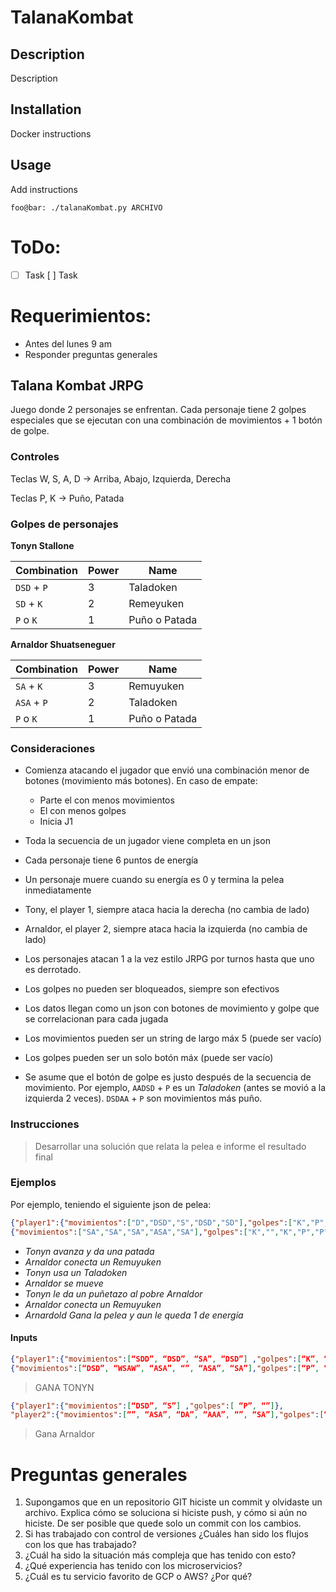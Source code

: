 TalanaKombat
============

## Description

Description

## Installation

Docker instructions

## Usage

Add instructions

```command
foo@bar: ./talanaKombat.py ARCHIVO
```

# ToDo:

* [ ] Task [ ] Task

# Requerimientos:

- Antes del lunes 9 am
- Responder preguntas generales

## Talana Kombat JRPG

Juego donde 2 personajes se enfrentan. Cada personaje tiene 2 golpes especiales
que se ejecutan con una combinación de movimientos + 1 botón de golpe.

### Controles

Teclas W, S, A, D → Arriba, Abajo, Izquierda, Derecha

Teclas P, K → Puño, Patada

### Golpes de personajes

**Tonyn Stallone**

| Combination | Power | Name          |
|-------------|-------|---------------|
| `DSD` + `P` | 3     | Taladoken     |
| `SD` + `K`  | 2     | Remeyuken     |
| `P` o `K`   | 1     | Puño o Patada |

**Arnaldor Shuatseneguer**

| Combination | Power | Name          |
|-------------|-------|---------------|
| `SA` + `K`  | 3     | Remuyuken     |
| `ASA` + `P` | 2     | Taladoken     |
| `P` o `K`   | 1     | Puño o Patada |

### Consideraciones

- Comienza atacando el jugador que envió una combinación menor de botones
  (movimiento más botones). En caso de empate:
    - Parte el con menos movimientos
    - El con menos golpes
    - Inicia J1
- Toda la secuencia de un jugador viene completa en un json
- Cada personaje tiene 6 puntos de energía
- Un personaje muere cuando su energía es 0 y termina la pelea inmediatamente
- Tony, el player 1, siempre ataca hacia la derecha (no cambia de lado)
- Arnaldor, el player 2, siempre ataca hacia la izquierda (no cambia de lado)
- Los personajes atacan 1 a la vez estilo JRPG por turnos hasta que uno es derrotado.
- Los golpes no pueden ser bloqueados, siempre son efectivos

- Los datos llegan como un json con botones de movimiento y golpe que se correlacionan para cada jugada
- Los movimientos pueden ser un string de largo máx 5 (puede ser vacío)
- Los golpes pueden ser un solo botón máx (puede ser vacío)
- Se asume que el botón de golpe es justo después de la secuencia de
  movimiento. Por ejemplo, `AADSD` + `P` es un _Taladoken_ (antes se movió a la
  izquierda 2 veces). `DSDAA` + `P` son movimientos más puño.

### Instrucciones

> Desarrollar una solución que relata la pelea e informe el resultado final

### Ejemplos

Por ejemplo, teniendo el siguiente json de pelea:

```json
{"player1":{"movimientos":["D","DSD","S","DSD","SD"],"golpes":["K","P","","K","P"]},"player2":
{"movimientos":["SA","SA","SA","ASA","SA"],"golpes":["K","","K","P","P"]}}
```
- _Tonyn avanza y da una patada_
- _Arnaldor conecta un Remuyuken_
- _Tonyn usa un Taladoken_
- _Arnaldor se mueve_
- _Tonyn le da un puñetazo al pobre Arnaldor_
- _Arnaldor conecta un Remuyuken_
- _Arnardold Gana la pelea y aun le queda 1 de energía_

#### Inputs

```json
{"player1":{"movimientos":[“SDD”, “DSD”, “SA”, “DSD”] ,"golpes":[“K”, “P”, “K”, “P”]}, "player2":
{"movimientos":[“DSD”, “WSAW”, “ASA”, “”, “ASA”, “SA”],"golpes":[“P”, “K”, “K”, “K”, “P”, “k”]}}
```
> GANA TONYN

```json
{"player1":{"movimientos":[“DSD”, “S”] ,"golpes":[ “P”, “”]},
"player2":{"movimientos":[“”, “ASA”, “DA”, “AAA”, “”, “SA”],"golpes":[“P”, “”, “P”, “K”, “K”, “K”]}}
```
> Gana Arnaldor

# Preguntas generales

1. Supongamos que en un repositorio GIT hiciste un commit y olvidaste un
   archivo. Explica cómo se soluciona si hiciste push, y cómo si aún no
   hiciste. De ser posible que quede solo un commit con los cambios.
2. Si has trabajado con control de versiones ¿Cuáles han sido los flujos con
   los que has trabajado?
3. ¿Cuál ha sido la situación más compleja que has tenido con esto?
4. ¿Qué experiencia has tenido con los microservicios?
5. ¿Cuál es tu servicio favorito de GCP o AWS? ¿Por qué?

